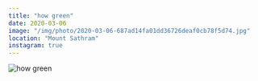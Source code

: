 ```yaml
---
title: "how green"
date: 2020-03-06
image: "/img/photo/2020-03-06-687ad14fa01dd36726deaf0cb78f5d74.jpg"
location: "Mount Sathram"
instagram: true
---
```


![how green](/img/photo/2020-03-06-687ad14fa01dd36726deaf0cb78f5d74.jpg)
